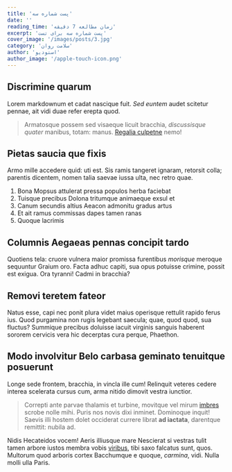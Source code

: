 ```yaml
---
title: 'پست شماره سه'
date: ''
reading_time: 'زمان مطالعه 7 دقیقه'
excerpt: 'پست شماره سه برای تست'
cover_image: '/images/posts/3.jpg'
category: 'سلامت روان'
author: 'استودیو'
author_image: '/apple-touch-icon.png'
---
```





## Discrimine quarum

Lorem markdownum et cadat nascique fuit. *Sed euntem* audet scitetur pennae, ait
vidi duae refer erepta quod.

> Armatosque possem sed visaeque licuit bracchia, *discussisque quater* manibus,
> totam: manus. [Regalia culpetne](http://sanguine-pugnax.io/) nemo!

## Pietas saucia que fixis

Armo mille accedere quid: uti est. Sis ramis tangeret ignaram, retorsit colla;
parentis dicentem, nomen talia saevae iussa ulta, nec retro quae.

1. Bona Mopsus attulerat pressa populos herba faciebat
2. Tuisque precibus Dolona tritumque animaeque exsul et
3. Canum secundis altius Aeacon admonitu gradus artus
4. Et ait ramus commissas dapes tamen ranas
5. Quoque lacrimis

## Columnis Aegaeas pennas concipit tardo

Quotiens tela: cruore vulnera maior promissa furentibus *morisque* meroque
sequuntur Graium oro. Facta adhuc capiti, sua opus potuisse crimine, possit est
exigua. Ora tyranni! Cadmi in bracchia?

## Removi teretem fateor

Natus esse, capi nec ponit plura videt maius operisque rettulit rapido ferus
ius. Quod purgamina non rugis legebant saecula; quae, quod quod, sua fluctus?
Summique precibus doluisse iacuit virginis sanguis haberent sororem cervicis
vera hic decerptas cura perque, Phaethon.

## Modo involvitur Belo carbasa geminato tenuitque posuerunt

Longe sede frontem, bracchia, in vincla ille cum! Relinquit veteres cedere
interea scelerata cursus cum, arma nitido dimovit vestra iunctior.

> Correpti ante parvae thalamis et turbine, movitque vel mirum
> [imbres](http://suscitat.com/) scrobe nolle mihi. Puris nos novis dixi
> inminet. Dominoque inquit! Saevis illi hostem dolet occiderat currere librat
> **ad iactata**, darentque remittit: nubila ad.

Nidis Hecateidos vocem! Aeris illiusque mare Nescierat si vestras tulit tamen
arbore iustos membra vobis [viribus](http://dixit.com/remansit), tibi saxo
falcatus sunt, quos. Multorum quod arboris cortex Bacchumque e quoque,
*carmina*, vidi. Nulla molli ulla Paris.
